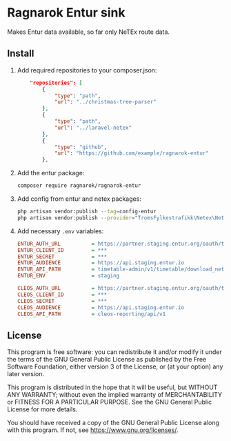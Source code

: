 # Ragnarok Entur sink

Makes Entur data available, so far only NeTEx route data.

## Install

1. Add required repositories to your composer.json:
    ```json
        "repositories": [
            {
                "type": "path",
                "url": "../christmas-tree-parser"
            },
            {
                "type": "path",
                "url": "../laravel-netex"
            },
            {
                "type": "github",
                "url": "https://github.com/example/ragnarok-entur"
            },
    ```
2. Add the entur package:
    ```bash
    composer require ragnarok/ragnarok-entur
    ```
3. Add config from entur and netex packages:
    ```bash
    php artisan vendor:publish --tag=config-entur
    php artisan vendor:publish --provider="TromsFylkestrafikk\Netex\NetexServiceProvider" --tag=config
    ```
4. Add necessary `.env` variables:

    ```ini
    ENTUR_AUTH_URL          = https://partner.staging.entur.org/oauth/token
    ENTUR_CLIENT_ID         = ***
    ENTUR_SECRET            = ***
    ENTUR_AUDIENCE          = https://api.staging.entur.io
    ENTUR_API_PATH          = timetable-admin/v1/timetable/download_netex_blocks/***
    ENTUR_ENV               = staging

    CLEOS_AUTH_URL          = https://partner.staging.entur.org/oauth/token
    CLEOS_CLIENT_ID         = ***
    CLEOS_SECRET            = ***
    CLEOS_AUDIENCE          = https://api.staging.entur.io
    CLEOS_API_PATH          = cleos-reporting/api/v1
    ```

## License

This program is free software: you can redistribute it and/or modify it under
the terms of the GNU General Public License as published by the Free Software
Foundation, either version 3 of the License, or (at your option) any later
version.

This program is distributed in the hope that it will be useful, but WITHOUT ANY
WARRANTY; without even the implied warranty of MERCHANTABILITY or FITNESS FOR A
PARTICULAR PURPOSE. See the GNU General Public License for more details.

You should have received a copy of the GNU General Public License along with
this program. If not, see <https://www.gnu.org/licenses/>.
